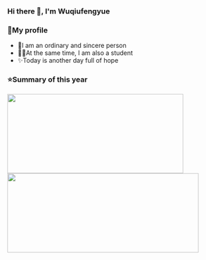 ### Hi there 👋,  I'm Wuqiufengyue

### 🎯My profile
- 🌟I am an ordinary and sincere person
- 👨‍🎓At the same time, I am also a student
- ✨Today is another day full of hope

<!--
**wuqiufengyue/wuqiufengyue** is a ✨ _special_ ✨ repository because its `README.md` (this file) appears on your GitHub profile.

Here are some ideas to get you started:

- 🔭 I’m currently working on ...
- 🌱 I’m currently learning ...
- 👯 I’m looking to collaborate on ...
- 🤔 I’m looking for help with ...
- 💬 Ask me about ...
- 📫 How to reach me: ...
- 😄 Pronouns: ...
- ⚡ Fun fact: ...
-->

### ⭐Summary of this year

<a href="https://github.com/wuqiufengyue">
  <img width="400em" height="180em" src="https://github-readme-stats.vercel.app/api?username=wuqiufengyue&theme=buefy&show_icons=true&locale=cn" />
  <img width="435em" height="180em" src="https://github-readme-stats.vercel.app/api/top-langs/?username=wuqiufengyue&theme=buefy&layout=compact&locale=cn" />
</a>
